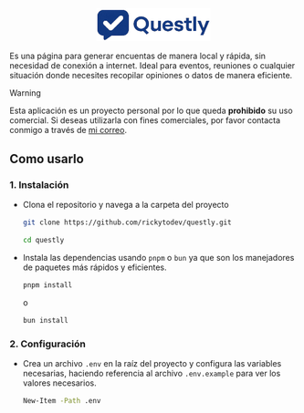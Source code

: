 <p align="center">
  <img src="/public/images/logo.png" alt="Questly Logo" width="200" />
</p>

Es una página para generar encuentas de manera local y rápida, sin necesidad de conexión a internet. Ideal para eventos, reuniones o cualquier situación donde necesites recopilar opiniones o datos de manera eficiente.

> [!warning]
> Esta aplicación es un proyecto personal por lo que queda **prohibido** su uso comercial. Si deseas utilizarla con fines comerciales, por favor contacta conmigo a través de [mi correo](mailto:support@rickytodev.xyz).

## Como usarlo

### 1. Instalación

- Clona el repositorio y navega a la carpeta del proyecto

  ```bash
  git clone https://github.com/rickytodev/questly.git
  ```

  ```bash
  cd questly
  ```

- Instala las dependencias usando `pnpm` o `bun` ya que son los manejadores de paquetes más rápidos y eficientes.

  ```bash
  pnpm install
  ```

  o

  ```bash
  bun install
  ```

### 2. Configuración

- Crea un archivo `.env` en la raíz del proyecto y configura las variables necesarias, haciendo referencia al archivo `.env.example` para ver los valores necesarios.

  ```bash
  New-Item -Path .env
  ```
